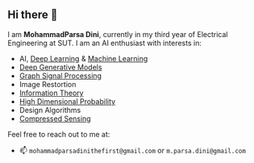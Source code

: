 ## Hi there 👋

I am **MohammadParsa Dini**, currently in my third year of Electrical Engineering at SUT. I am an AI enthusiast with interests in:
- AI, [Deep Learning](https://github.com/MohammadParsaTheFirst/Deep-learning-course) & [Machine Learning]() 
- [Deep Generative Models](https://github.com/MohammadParsaTheFirst/Deep-generative-models-course)
- [Graph Signal Processing](https://github.com/MohammadParsaTheFirst/Graph-Signal-Processing)
- Image Restortion
- [Information Theory](https://github.com/MohammadParsaTheFirst/Intro_to_Machine_Learning)
- [High Dimensional Probability](https://github.com/MohammadParsaTheFirst/High-dimensional-probability-analysis-course)
- Design Algorithms
- [Compressed Sensing](https://github.com/MohammadParsaTheFirst/Compressed-sensing-course)

Feel free to reach out to me at:
- 📫 `mohammadparsadinithefirst@gmail.com` or `m.parsa.dini@gmail.com`

<!--
**MohammadParsaTheFirst/MohammadParsaTheFirst** is a ✨ _special_ ✨ repository because its `README.md` (this file) appears on your GitHub profile.



Here are some ideas to get you started:

- 🔭 I’m currently working on ...
- 🌱 I’m currently learning ...
- 👯 I’m looking to collaborate on ...
- 🤔 I’m looking for help with ...
- 💬 Ask me about ...

- 😄 Pronouns: ...
- ⚡ Fun fact: ...
-->
